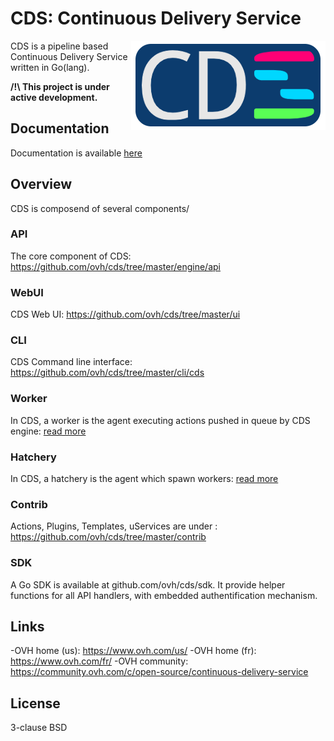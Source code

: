 # CDS: Continuous Delivery Service

<img align="right" src="https://raw.githubusercontent.com/ovh/cds/master/logo-background.png">

CDS is a pipeline based Continuous Delivery Service written in Go(lang).

**/!\ This project is under active development.**

## Documentation

Documentation is available [here](/doc/overview/introduction.md)

## Overview

CDS is composend of several components/

### API

The core component of CDS: https://github.com/ovh/cds/tree/master/engine/api

### WebUI

CDS Web UI: https://github.com/ovh/cds/tree/master/ui

### CLI

CDS Command line interface: https://github.com/ovh/cds/tree/master/cli/cds

### Worker

In CDS, a worker is the agent executing actions pushed in queue by CDS engine: [read more](/doc/overview/worker.md)

### Hatchery

In CDS, a hatchery is the agent which spawn workers: [read more](/doc/overview/hatchery.md)

### Contrib

Actions, Plugins, Templates, uServices are under : https://github.com/ovh/cds/tree/master/contrib

### SDK

A Go SDK is available at github.com/ovh/cds/sdk. It provide helper functions for all API handlers, with embedded authentification mechanism.

## Links

-OVH home (us): https://www.ovh.com/us/
-OVH home (fr): https://www.ovh.com/fr/
-OVH community: https://community.ovh.com/c/open-source/continuous-delivery-service

## License

3-clause BSD
